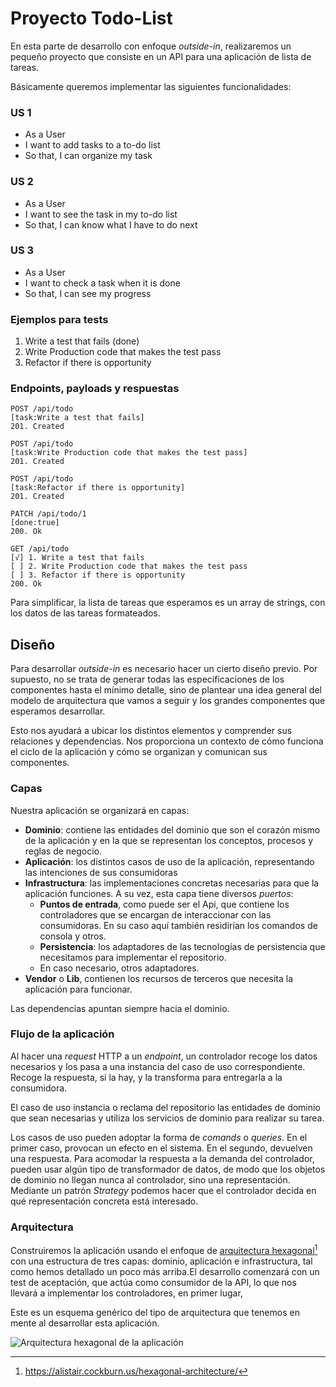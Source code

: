 # Proyecto Todo-List

En esta parte de desarrollo con enfoque *outside-in*, realizaremos un pequeño proyecto que consiste en un API para una aplicación de lista de tareas.

Básicamente queremos implementar las siguientes funcionalidades:

### US 1

* As a User
* I want to add tasks to a to-do list
* So that, I can organize my task

### US 2

* As a User
* I want to see the task in my to-do list
* So that, I can know what I have to do next

### US 3

* As a User
* I want to check a task when it is done
* So that, I can see my progress

### Ejemplos para tests

1. Write a test that fails (done)
2. Write Production code that makes the test pass
3. Refactor if there is opportunity

### Endpoints, payloads y respuestas

```
POST /api/todo
[task:Write a test that fails]
201. Created

POST /api/todo
[task:Write Production code that makes the test pass]
201. Created

POST /api/todo
[task:Refactor if there is opportunity]
201. Created

PATCH /api/todo/1
[done:true]
200. Ok

GET /api/todo
[√] 1. Write a test that fails
[ ] 2. Write Production code that makes the test pass
[ ] 3. Refactor if there is opportunity
200. Ok
```

Para simplificar, la lista de tareas que esperamos es un array de strings, con los datos de las tareas formateados.

## Diseño

Para desarrollar *outside-in* es necesario hacer un cierto diseño previo. Por supuesto, no se trata de generar todas las especificaciones de los componentes hasta el mínimo detalle, sino de plantear una idea general del modelo de arquitectura que vamos a seguir y los grandes componentes que esperamos desarrollar.

Esto nos ayudará a ubicar los distintos elementos y comprender sus relaciones y dependencias. Nos proporciona un contexto de cómo funciona el ciclo de la aplicación y cómo se organizan y comunican sus componentes.

### Capas

Nuestra aplicación se organizará en capas:

* **Dominio**: contiene las entidades del dominio que son el corazón mismo de la aplicación y en la que se representan los conceptos, procesos y reglas de negocio.
* **Aplicación**: los distintos casos de uso de la aplicación, representando las intenciones de sus consumidoras
* **Infrastructura**: las implementaciones concretas necesarias para que la aplicación funciones. A su vez, esta capa tiene diversos *puertos*:
	* **Puntos de entrada**, como puede ser el Api, que contiene los controladores que se encargan de interaccionar con las consumidoras. En su caso aquí también residirían los comandos de consola y otros.
	* **Persistencia**: los adaptadores de las tecnologías de persistencia que necesitamos para implementar el repositorio.
	* En caso necesario, otros adaptadores.	
* **Vendor** o **Lib**, contienen los recursos de terceros que necesita la aplicación para funcionar.


Las dependencias apuntan siempre hacia el dominio.

### Flujo de la aplicación

Al hacer una *request* HTTP a un *endpoint*, un controlador recoge los datos necesarios y los pasa a una instancia del caso de uso correspondiente. Recoge la respuesta, si la hay, y la transforma para entregarla a la consumidora.

El caso de uso instancia o reclama del repositorio las entidades de dominio que sean necesarias y utiliza los servicios de dominio para realizar su tarea.

Los casos de uso pueden adoptar la forma de *comands* o *queries*. En el primer caso, provocan un efecto en el sistema. En el segundo, devuelven una respuesta. Para acomodar la respuesta a la demanda del controlador, pueden usar algún tipo de transformador de datos, de modo que los objetos de dominio no llegan nunca al controlador, sino una representación. Mediante un patrón *Strategy* podemos hacer que el controlador decida en qué representación concreta está interesado.

### Arquitectura

Construiremos la aplicación usando el enfoque de [arquitectura hexagonal](https://alistair.cockburn.us/hexagonal-architecture/)[^fn60] con una estructura de tres capas: dominio, aplicación e infrastructura, tal como hemos detallado un poco más arriba.El desarrollo comenzará con un test de aceptación, que actúa como consumidor de la API, lo que nos llevará a implementar los controladores, en primer lugar, 

Este es un esquema genérico del tipo de arquitectura que tenemos en mente al desarrollar esta aplicación.

![Arquitectura hexagonal de la aplicación](images/print/app-architecture.jpeg)

[^fn60]: https://alistair.cockburn.us/hexagonal-architecture/

